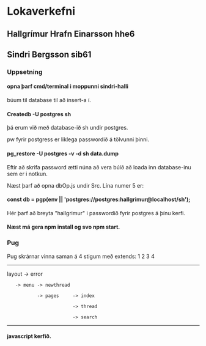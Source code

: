 # Lokaverkefni


## Hallgrímur Hrafn Einarsson hhe6
## Sindri Bergsson sib61


### Uppsetning
#### opna þarf cmd/terminal i moppunni sindri-halli
búum til database til að insert-a í.

#### Createdb -U postgres sh
þá erum við með database-ið sh undir postgres.

pw fyrir postgress er liklega passwordið á tölvunni þinni.
#### pg_restore -U postgres -v -d sh data.dump
Eftir að skrifa password ætti núna að vera búið að loada
inn database-inu sem er i notkun.

Næst þarf að opna dbOp.js undir Src.
Lína numer 5 er:
#### const db = pgp(env || 'postgres://postgres:hallgrimur@localhost/sh');
Hér þarf að breyta "hallgrimur" i passwordið fyrir postgres á þínu
kerfi.

#### Næst má gera npm install og svo npm start.

### Pug
Pug skrárnar vinna saman á 4 stigum með extends:
  1        2        3           4
______________________________________


layout -> error

       -> menu -> newthread

               -> pages     -> index

                            -> thread

                            -> search
______________________________________

#### javascript kerfið.
